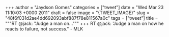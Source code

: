 
+++
author = "Jaydson Gomes"
categories = ["tweet"]
date = "Wed Mar 23 11:10:03 +0000 2011"
draft = false
image = "{TWEET_IMAGE}"
slug = "48f6f031d2ae4dd692093abf887f78e811567a0c"
tags = ["tweet"]
title = """RT @jack: "Judge a man on..."""
+++
RT @jack: 'Judge a man on how he reacts to failure, not success." - MLK
